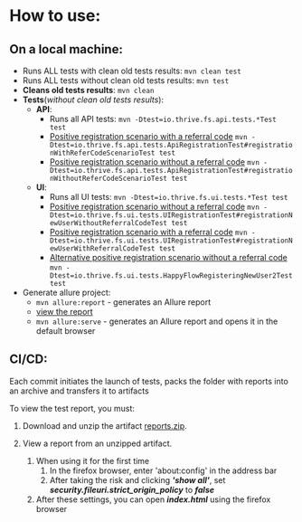 # How to use:

## On a local machine:

* Runs ALL tests with clean old tests results: `mvn clean test`
* Runs ALL tests without clean old tests results: `mvn test`
* **Cleans old tests results**: `mvn clean`
* **Tests**(*without clean old tests results*):
    * **API**:
        * Runs all API tests: `mvn -Dtest=io.thrive.fs.api.tests.*Test test`
        * [Positive registration scenario with a referral code](jetbrains://idea/navigate/reference?project=FSTests&fqn=io.thrive.fs.api.tests.ApiRegistrationTest#registrationWithReferCodeScenarioTest) `mvn -Dtest=io.thrive.fs.api.tests.ApiRegistrationTest#registrationWithReferCodeScenarioTest test`
        * [Positive registration scenario without a referral code](jetbrains://idea/navigate/reference?project=FSTests&fqn=io.thrive.fs.api.tests.ApiRegistrationTest#registrationWithoutReferCodeScenarioTest) `mvn -Dtest=io.thrive.fs.api.tests.ApiRegistrationTest#registrationWithoutReferCodeScenarioTest test`
    * **UI**:
        * Runs all UI tests: `mvn -Dtest=io.thrive.fs.ui.tests.*Test test`
        * [Positive registration scenario without a referral code](jetbrains://idea/navigate/reference?project=FSTests&fqn=io.thrive.fs.ui.tests.UIRegistrationTest#registrationNewUserWithoutReferralCodeTest) `mvn -Dtest=io.thrive.fs.ui.tests.UIRegistrationTest#registrationNewUserWithoutReferralCodeTest test`
        * [Positive registration scenario with a referral code](jetbrains://idea/navigate/reference?project=FSTests&fqn=io.thrive.fs.ui.tests.UIRegistrationTest#registrationNewUserWithReferralCodeTest) `mvn -Dtest=io.thrive.fs.ui.tests.UIRegistrationTest#registrationNewUserWithReferralCodeTest test`
        * [Alternative positive registration scenario without a referral code](jetbrains://idea/navigate/reference?project=FSTests&fqn=io.thrive.fs.ui.tests.UIRegistrationTest#registrationNewUserHappy2Test) `mvn -Dtest=io.thrive.fs.ui.tests.HappyFlowRegisteringNewUser2Test test`
* Generate allure project:
    * `mvn allure:report` - generates an Allure report
    * [view the report](target/site/allure-maven-plugin/index.html)
    * `mvn allure:serve` - generates an Allure report and opens it in the default browser

## CI/CD:

Each commit initiates the launch of tests, packs the folder with reports into an archive and transfers it to artifacts

To view the test report, you must:

1. Download and unzip the artifact [reports.zip](https://ci.appveyor.com/api/buildjobs/9cq9h5iauk4ij8fy/artifacts/reports.zip).

2. View a report from an unzipped artifact.

    1. When using it for the first time
        1. In the firefox browser, enter 'about:config' in the address bar
        2. After taking the risk and clicking ***'show all'***, set ***security.fileuri.strict_origin_policy*** to ***false***
    2. After these settings, you can open ***index.html*** using the firefox browser